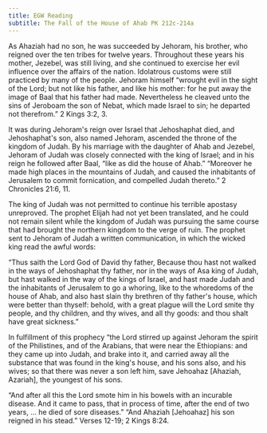 ```yaml
---
title: EGW Reading
subtitle: The Fall of the House of Ahab PK 212c-214a
---
```


As Ahaziah had no son, he was succeeded by Jehoram, his brother, who reigned over the ten tribes for twelve years. Throughout these years his mother, Jezebel, was still living, and she continued to exercise her evil influence over the affairs of the nation. Idolatrous customs were still practiced by many of the people. Jehoram himself “wrought evil in the sight of the Lord; but not like his father, and like his mother: for he put away the image of Baal that his father had made. Nevertheless he cleaved unto the sins of Jeroboam the son of Nebat, which made Israel to sin; he departed not therefrom.” 2 Kings 3:2, 3.

It was during Jehoram's reign over Israel that Jehoshaphat died, and Jehoshaphat's son, also named Jehoram, ascended the throne of the kingdom of Judah. By his marriage with the daughter of Ahab and Jezebel, Jehoram of Judah was closely connected with the king of Israel; and in his reign he followed after Baal, “like as did the house of Ahab.” “Moreover he made high places in the mountains of Judah, and caused the inhabitants of Jerusalem to commit fornication, and compelled Judah thereto.” 2 Chronicles 21:6, 11.

The king of Judah was not permitted to continue his terrible apostasy unreproved. The prophet Elijah had not yet been translated, and he could not remain silent while the kingdom of Judah was pursuing the same course that had brought the northern kingdom to the verge of ruin. The prophet sent to Jehoram of Judah a written communication, in which the wicked king read the awful words:

“Thus saith the Lord God of David thy father, Because thou hast not walked in the ways of Jehoshaphat thy father, nor in the ways of Asa king of Judah, but hast walked in the way of the kings of Israel, and hast made Judah and the inhabitants of Jerusalem to go a whoring, like to the whoredoms of the house of Ahab, and also hast slain thy brethren of thy father's house, which were better than thyself: behold, with a great plague will the Lord smite thy people, and thy children, and thy wives, and all thy goods: and thou shalt have great sickness.”

In fulfillment of this prophecy “the Lord stirred up against Jehoram the spirit of the Philistines, and of the Arabians, that were near the Ethiopians: and they came up into Judah, and brake into it, and carried away all the substance that was found in the king's house, and his sons also, and his wives; so that there was never a son left him, save Jehoahaz \[Ahaziah, Azariah\], the youngest of his sons.

“And after all this the Lord smote him in his bowels with an incurable disease. And it came to pass, that in process of time, after the end of two years, ... he died of sore diseases.” “And Ahaziah \[Jehoahaz\] his son reigned in his stead.” Verses 12-19; 2 Kings 8:24.